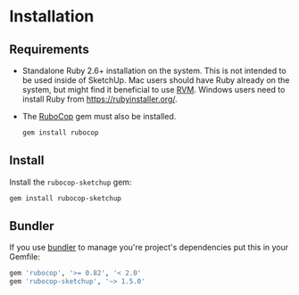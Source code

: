 # Installation

## Requirements

* Standalone Ruby 2.6+ installation on the system. This is not intended to be used inside of SketchUp. Mac users should have Ruby already on the system, but might find it beneficial to use [RVM](https://rvm.io/). Windows users need to install Ruby from https://rubyinstaller.org/.

* The [RuboCop](http://batsov.com/rubocop/) gem must also be installed.

    ```sh
    gem install rubocop
    ```

## Install

Install the `rubocop-sketchup` gem:

```sh
gem install rubocop-sketchup
```

## Bundler

If you use [bundler](http://bundler.io/) to manage you're project's dependencies put this in your Gemfile:

```ruby
gem 'rubocop', '>= 0.82', '< 2.0'
gem 'rubocop-sketchup', '~> 1.5.0'
```
